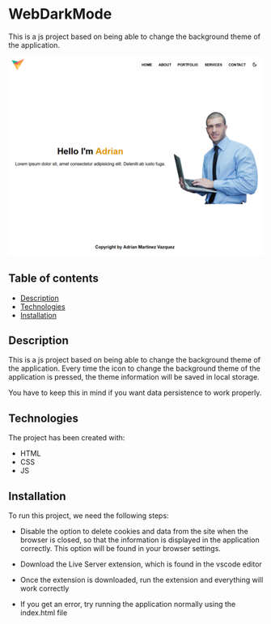 # WebDarkMode

This is a js project based on being able to change the background theme of the application.

![Image text](img/app.png)

## Table of contents

- [Description](#description)
- [Technologies](#technologies)
- [Installation](#installation)

## Description

This is a js project based on being able to change the background theme of the application. Every time the icon to change the background theme of the application is pressed, the theme information will be saved in local storage.

You have to keep this in mind if you want data persistence to work properly.

## Technologies

The project has been created with:

- HTML
- CSS
- JS

## Installation

To run this project, we need the following steps:

- Disable the option to delete cookies and data from the site when the browser is closed, so that the information is displayed in the application correctly. This option will be found in your browser settings.

- Download the Live Server extension, which is found in the vscode editor

- Once the extension is downloaded, run the extension and everything will work correctly

- If you get an error, try running the application normally using the index.html file
